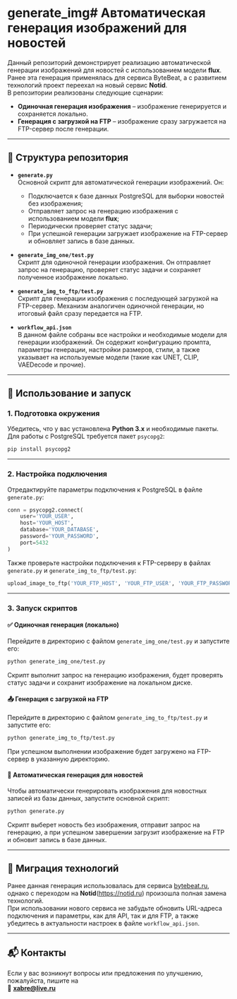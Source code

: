 # generate_img# Автоматическая генерация изображений для новостей

Данный репозиторий демонстрирует реализацию автоматической генерации изображений для новостей с использованием модели **flux**.  
Ранее эта генерация применялась для сервиса ByteBeat, а с развитием технологий проект переехал на новый сервис **Notid**.  
В репозитории реализованы следующие сценарии:

- **Одиночная генерация изображения** – изображение генерируется и сохраняется локально.
- **Генерация с загрузкой на FTP** – изображение сразу загружается на FTP-сервер после генерации.

---

## 📁 Структура репозитория

- **`generate.py`**  
  Основной скрипт для автоматической генерации изображений. Он:
  - Подключается к базе данных PostgreSQL для выборки новостей без изображения;
  - Отправляет запрос на генерацию изображения с использованием модели **flux**;
  - Периодически проверяет статус задачи;
  - При успешной генерации загружает изображение на FTP-сервер и обновляет запись в базе данных.

- **`generate_img_one/test.py`**  
  Скрипт для одиночной генерации изображения. Он отправляет запрос на генерацию, проверяет статус задачи и сохраняет полученное изображение локально.

- **`generate_img_to_ftp/test.py`**  
  Скрипт для генерации изображения с последующей загрузкой на FTP-сервер. Механизм аналогичен одиночной генерации, но итоговый файл сразу передается на FTP.

- **`workflow_api.json`**  
  В данном файле собраны все настройки и необходимые модели для генерации изображений. Он содержит конфигурацию промпта, параметры генерации, настройки размеров, стили, а также указывает на используемые модели (такие как UNET, CLIP, VAEDecode и прочие).

---

## 🚀 Использование и запуск

### 1. Подготовка окружения

Убедитесь, что у вас установлена **Python 3.x** и необходимые пакеты.  
Для работы с PostgreSQL требуется пакет `psycopg2`:

```bash
pip install psycopg2
```

---

### 2. Настройка подключения

Отредактируйте параметры подключения к PostgreSQL в файле `generate.py`:

```python
conn = psycopg2.connect(
    user='YOUR_USER',
    host='YOUR_HOST',
    database='YOUR_DATABASE',
    password='YOUR_PASSWORD',
    port=5432
)
```

Также проверьте настройки подключения к FTP-серверу в файлах `generate.py` и `generate_img_to_ftp/test.py`:

```python
upload_image_to_ftp('YOUR_FTP_HOST', 'YOUR_FTP_USER', 'YOUR_FTP_PASSWORD', image_url, remote_path)
```

---

### 3. Запуск скриптов

#### ✅ Одиночная генерация (локально)

Перейдите в директорию с файлом `generate_img_one/test.py` и запустите его:

```bash
python generate_img_one/test.py
```

Скрипт выполнит запрос на генерацию изображения, будет проверять статус задачи и сохранит изображение на локальном диске.

#### 📤 Генерация с загрузкой на FTP

Перейдите в директорию с файлом `generate_img_to_ftp/test.py` и запустите его:

```bash
python generate_img_to_ftp/test.py
```

При успешном выполнении изображение будет загружено на FTP-сервер в указанную директорию.

#### 🔄 Автоматическая генерация для новостей

Чтобы автоматически генерировать изображения для новостных записей из базы данных, запустите основной скрипт:

```bash
python generate.py
```

Скрипт выберет новость без изображения, отправит запрос на генерацию, а при успешном завершении загрузит изображение на FTP и обновит запись в базе данных.

---

## 🔁 Миграция технологий

Ранее данная генерация использовалась для сервиса  [bytebeat.ru](https://bytebeat.ru), однако с переходом на **Notid**(https://notid.ru) произошла полная замена технологий.  
При использовании нового сервиса не забудьте обновить URL-адреса подключения и параметры, как для API, так и для FTP, а также убедитесь в актуальности настроек в файле `workflow_api.json`.


---

## 📬 Контакты

Если у вас возникнут вопросы или предложения по улучшению, пожалуйста, пишите на  
📧 **xabre@live.ru**
